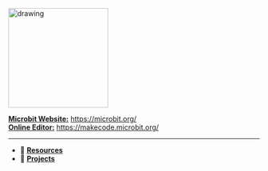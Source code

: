 <img src="https://microbit.org/images/microbit-logo-stacked.png" alt="drawing" width="200"/>

[ **Microbit Website:**](https://microbit.org/) https://microbit.org/
<br>
[ **Online Editor:**](https://makecode.microbit.org/) https://makecode.microbit.org/

<hr>

* :open_file_folder: [ **Resources** ](https://github.com/gdincu/MicroBit/tree/master/Resources)
* :open_file_folder: [ **Projects** ](https://github.com/gdincu/MicroBit/tree/master/Projects)
